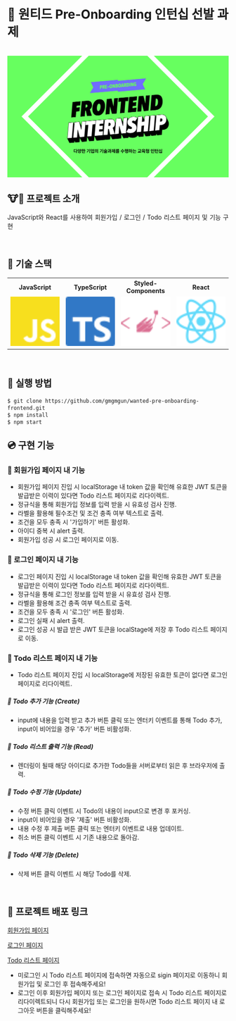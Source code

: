 # 🚀 원티드 Pre-Onboarding 인턴십 선발 과제

<p align="center">
  <br>
  <img src="./images/intro.jpeg">
  <br>
</p>

## 🐮🐶 프로젝트 소개

<p align="justify">
JavaScript와 React를 사용하여 회원가입 / 로그인 / Todo 리스트 페이지 및 기능 구현
</p>

<br>

## 🔨 기술 스택

<table>
  <tr>
    <th style="width:25%">JavaScript</th>
    <th style="width:25%">TypeScript</th>
    <th style="width:25%">Styled-Components</th>
    <th style="width:25%">React</th>
  </tr>
  <tr>
    <td><img style="width:100%" src="./images/javascript-color.svg" alt="JavaScript" /></td>
    <td><img style="width:100%" src="./images/typescript-color.svg" alt="TypeScript" /></td>
    <td><img style="width:100%" src="./images/styledcomponents-color.svg" alt="Styled-Components" /></td>
    <td><img style="width:100%" src="./images/react-color.svg" alt="React" /></td>
  </tr>
</table>

<br>

## 🧪 실행 방법

```
$ git clone https://github.com/gmgmgun/wanted-pre-onboarding-frontend.git
$ npm install
$ npm start
```

## 💿 구현 기능

### 💾 회원가입 페이지 내 기능

- 회원가입 페이지 진입 시 localStorage 내 token 값을 확인해 유효한 JWT 토큰을 발급받은 이력이 있다면 Todo 리스트 페이지로 리다이렉트.
- 정규식을 통해 회원가입 정보를 입력 받을 시 유효성 검사 진행.
- 라벨을 활용해 필수조건 및 조건 충족 여부 텍스트로 출력.
- 조건을 모두 충족 시 '가입하기' 버튼 활성화.
- 아이디 중복 시 alert 출력.
- 회원가입 성공 시 로그인 페이지로 이동.

### 💾 로그인 페이지 내 기능

- 로그인 페이지 진입 시 localStorage 내 token 값을 확인해 유효한 JWT 토큰을 발급받은 이력이 있다면 Todo 리스트 페이지로 리다이렉트.
- 정규식을 통해 로그인 정보를 입력 받을 시 유효성 검사 진행.
- 라벨을 활용해 조건 충족 여부 텍스트로 출력.
- 조건을 모두 충족 시 '로그인' 버튼 활성화.
- 로그인 실패 시 alert 출력.
- 로그인 성공 시 발급 받은 JWT 토큰을 localStage에 저장 후 Todo 리스트 페이지로 이동.

### 💾 Todo 리스트 페이지 내 기능

- Todo 리스트 페이지 진입 시 localStorage에 저장된 유효한 토큰이 없다면 로그인 페이지로 리다이렉트.

##### 📓 Todo 추가 기능 (Create)

- input에 내용을 입력 받고 추가 버튼 클릭 또는 엔터키 이벤트를 통해 Todo 추가, input이 비어있을 경우 '추가' 버튼 비활성화.

##### 📓 Todo 리스트 출력 기능 (Read)

- 렌더링이 될때 해당 아이디로 추가한 Todo들을 서버로부터 읽은 후 브라우저에 출력.

##### 📓 Todo 수정 기능 (Update)

- 수정 버튼 클릭 이벤트 시 Todo의 내용이 input으로 변경 후 포커싱.
- input이 비어있을 경우 '제출' 버튼 비활성화.
- 내용 수정 후 제출 버튼 클릭 또는 엔터키 이벤트로 내용 업데이트.
- 취소 버튼 클릭 이벤트 시 기존 내용으로 돌아감.

##### 📓 Todo 삭제 기능 (Delete)

- 삭제 버튼 클릭 이벤트 시 해당 Todo를 삭제.

<br>

## 🥬 프로젝트 배포 링크

<a href="http://gmgmgun-wanted.shop/signup"> 회원가입 페이지 </a>

<a href="http://gmgmgun-wanted.shop/signin"> 로그인 페이지 </a>

<a href="http://gmgmgun-wanted.shop/todo"> Todo 리스트 페이지 </a>

- 미로그인 시 Todo 리스트 페이지에 접속하면 자동으로 sigin 페이지로 이동하니 회원가입 및 로그인 후 접속해주세요!
- 로그인 이후 회원가입 페이지 또는 로그인 페이지로 접속 시 Todo 리스트 페이지로 리다이렉트되니 다시 회원가입 또는 로그인을 원하시면 Todo 리스트 페이지 내 로그아웃 버튼을 클릭해주세요!

<!-- Stack Icon Refernces -->

[js]: /images/javascript-color.svg
[ts]: /images/typescript-color.svg
[sc]: /images/styledcomponents-color.svg
[react]: /images/react-color.svg
